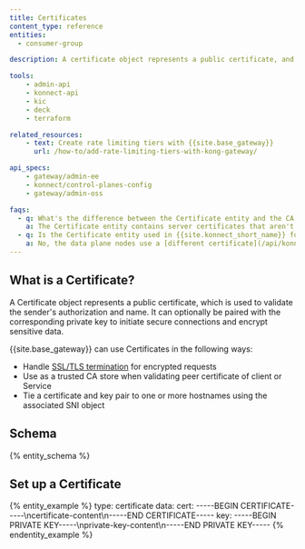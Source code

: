 ```yaml
---
title: Certificates
content_type: reference
entities:
  - consumer-group

description: A certificate object represents a public certificate, and can be optionally paired with the corresponding private key.

tools:
    - admin-api
    - konnect-api
    - kic
    - deck
    - terraform

related_resources:
    - text: Create rate limiting tiers with {{site.base_gateway}}
      url: /how-to/add-rate-limiting-tiers-with-kong-gateway/

api_specs:
    - gateway/admin-ee
    - konnect/control-planes-config 
    - gateway/admin-oss

faqs:
  - q: What's the difference between the Certificate entity and the CA Certificate entity?
    a: The Certificate entity contains server certificates that aren't signed by a certificate authority (CA).
  - q: Is the Certificate entity used in {{site.konnect_short_name}} for data plane nodes as well?
    a: No, the data plane nodes use a [different certificate](/api/konnect/control-planes-config/).
---
```


## What is a Certificate?

A Certificate object represents a public certificate, which is used to validate the sender's authorization and name. It can optionally be paired with the corresponding private key to initiate secure connections and encrypt sensitive data. 

{{site.base_gateway}} can use Certificates in the following ways:
* Handle [SSL/TLS termination](https://docs.konghq.com/kubernetes-ingress-controller/latest/guides/services/tls/) for encrypted requests
* Use as a trusted CA store when validating peer certificate of client or Service
* Tie a certificate and key pair to one or more hostnames using the associated SNI object

## Schema

{% entity_schema %}

## Set up a Certificate

{% entity_example %}
type: certificate
data:
    cert: -----BEGIN CERTIFICATE-----\ncertificate-content\n-----END CERTIFICATE-----
    key: -----BEGIN PRIVATE KEY-----\nprivate-key-content\n-----END PRIVATE KEY-----
{% endentity_example %}